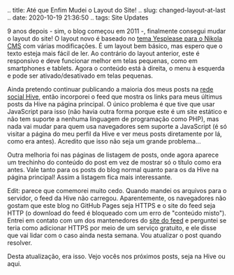 .. title: Até que Enfim Mudei o Layout do Site!
.. slug: changed-layout-at-last
.. date: 2020-10-19 21:36:50
.. tags: Site Updates

9 anos depois - sim, o blog começou em 2011 -, finalmente consegui mudar o layout do site! O layout novo é baseado no [tema Yesplease para o Nikola CMS][yesplease] com várias modificações. É um layout bem básico, mas espero que o texto esteja mais fácil de ler. Ao contrário do layout anterior, este é responsivo e deve funcionar melhor em telas pequenas, como em smartphones e tablets. Agora o conteúdo está à direita, o menu à esquerda e pode ser ativado/desativado em telas pequenas.

Ainda pretendo continuar publicando a maioria dos meus posts na [rede social Hive][hiveprofile], então incorporei o feed que mostra os links para meus últimus posts da Hive na página principal. O único problema é que tive que usar JavaScript para isso (não havia outra forma porque este é um site estático e não tem suporte a nenhuma linguagem de programação como PHP), mas nada vai mudar para quem usa navegadores sem suporte a JavaScript (é só visitar a página do meu perfil da Hive e ver meus posts diretamente por lá, como era antes). Acredito que isso não seja um grande problema...

Outra melhoria foi nas páginas de listagem de posts, onde agora aparece um trechinho do conteúdo do post em vez de mostrar só o título como era antes. Vale tanto para os posts do blog normal quanto para os da Hive na página principal! Assim a listagem fica mais interessante.

Edit: parece que comemorei muito cedo. Quando mandei os arquivos para o servidor, o feed da Hive não carregou. Aparentemente, os navegadores não gostam que este blog no GitHub Pages seja HTTPS e o site do feed seja HTTP (o download do feed é bloqueado com um erro de "conteúdo misto"). Entrei em contato com um dos mantenedores do [site do feed][hiverss] e perguntei se teria como adicionar HTTPS por meio de um serviço gratuito, e ele disse que vai lidar com o caso ainda nesta semana. Vou atualizar o post quando resolver.

Desta atualização, era isso. Vejo vocês nos próximos posts, seja na Hive ou aqui.

[yesplease]: https://themes.getnikola.com/v7/yesplease/
[hiveprofile]: https://hive.blog/@aiyumi
[hiverss]: http://hiverss.com/
